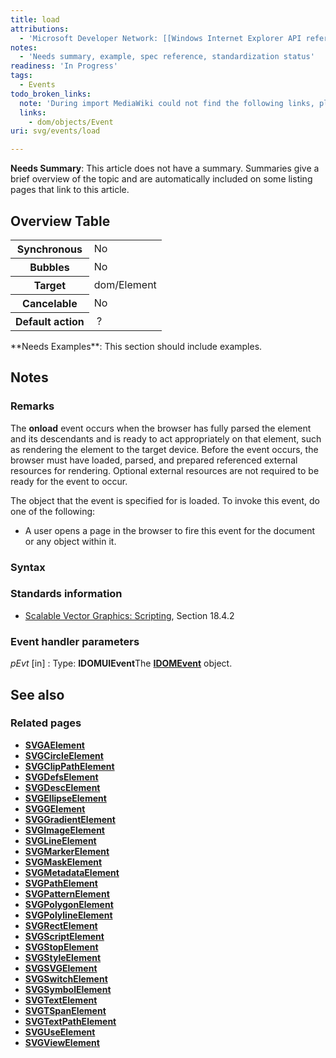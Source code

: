 ```yaml
---
title: load
attributions:
  - 'Microsoft Developer Network: [[Windows Internet Explorer API reference](http://msdn.microsoft.com/en-us/library/ie/hh828809%28v=vs.85%29.aspx) Article]'
notes:
  - 'Needs summary, example, spec reference, standardization status'
readiness: 'In Progress'
tags:
  - Events
todo_broken_links:
  note: 'During import MediaWiki could not find the following links, please fix and adjust this list.'
  links:
    - dom/objects/Event
uri: svg/events/load

---
```

**Needs Summary**: This article does not have a summary. Summaries give a brief overview of the topic and are automatically included on some listing pages that link to this article.

## Overview Table

<table class="wikitable">
<tr>
<th>
Synchronous

</th>
<td>
No

</td>
</tr>
<tr>
<th>
Bubbles

</th>
<td>
No

</td>
</tr>
<tr>
<th>
Target

</th>
<td>
dom/Element

</td>
</tr>
<tr>
<th>
Cancelable

</th>
<td>
No

</td>
</tr>
<tr>
<th>
Default action

</th>
<td>
 ?

</td>
</tr>
</table>
**Needs Examples**: This section should include examples.

## Notes

### Remarks

The **onload** event occurs when the browser has fully parsed the element and its descendants and is ready to act appropriately on that element, such as rendering the element to the target device. Before the event occurs, the browser must have loaded, parsed, and prepared referenced external resources for rendering. Optional external resources are not required to be ready for the event to occur.

The object that the event is specified for is loaded. To invoke this event, do one of the following:

-   A user opens a page in the browser to fire this event for the document or any object within it.

### Syntax

### Standards information

-   [Scalable Vector Graphics: Scripting](http://go.microsoft.com/fwlink/p/?linkid=204745), Section 18.4.2

### Event handler parameters

*pEvt* [in]
:   Type: **IDOMUIEvent**The [**IDOMEvent**](/w/index.php?title=dom/objects/Event&action=edit&redlink=1) object.

## See also

### Related pages

-   [**SVGAElement**](/svg/elements/a)
-   [**SVGCircleElement**](/svg/elements/circle)
-   [**SVGClipPathElement**](/svg/elements/clipPath)
-   [**SVGDefsElement**](/svg/elements/defs)
-   [**SVGDescElement**](/svg/elements/desc)
-   [**SVGEllipseElement**](/svg/elements/ellipse)
-   [**SVGGElement**](/svg/elements/g)
-   [**SVGGradientElement**](/svg/elements/gradient)
-   [**SVGImageElement**](/svg/elements/image)
-   [**SVGLineElement**](/svg/elements/line)
-   [**SVGMarkerElement**](/svg/elements/marker)
-   [**SVGMaskElement**](/svg/elements/mask)
-   [**SVGMetadataElement**](/svg/elements/metadata)
-   [**SVGPathElement**](/svg/elements/path)
-   [**SVGPatternElement**](/svg/elements/patterrn)
-   [**SVGPolygonElement**](/svg/elements/polygon)
-   [**SVGPolylineElement**](/svg/elements/polyline)
-   [**SVGRectElement**](/svg/elements/rect)
-   [**SVGScriptElement**](/svg/elements/script)
-   [**SVGStopElement**](/svg/elements/stop)
-   [**SVGStyleElement**](/svg/elements/style)
-   [**SVGSVGElement**](/svg/elements/svg)
-   [**SVGSwitchElement**](/svg/elements/switch)
-   [**SVGSymbolElement**](/svg/elements/symbol)
-   [**SVGTextElement**](/svg/elements/text)
-   [**SVGTSpanElement**](/svg/elements/tspan)
-   [**SVGTextPathElement**](/svg/elements/textPath)
-   [**SVGUseElement**](/svg/elements/use)
-   [**SVGViewElement**](/svg/elements/view)
